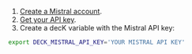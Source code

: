 1. [Create a Mistral account](https://mistral.ai/signup).
2. [Get your API key](https://mistral.ai/account/api-keys).
3. Create a decK variable with the Mistral API key:

```sh
export DECK_MISTRAL_API_KEY='YOUR MISTRAL API KEY'
```
